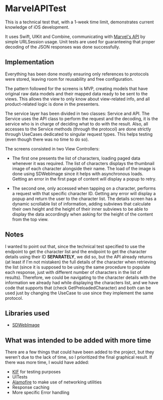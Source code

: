 # MarvelAPITest

This is a technical test that, with a 1-week time limit, demonstrates current knowledge of iOS development. 

It uses Swift, UIKit and Combine, communicating with [Marvel's API](https://developer.marvel.com/docs) by simple URLSession usage.
Unit tests are used for guaranteeing that proper decoding of the JSON responses was done successfully.

## Implementation

Everything has been done mostly ensuring only references to protocols were stored, leaving room for reusability and free configuration.

The pattern followed for the screens is MVP, creating models that have original raw data models and their mapped data ready to be sent to the views. This allows the view to only know about view-related info, and all product-related logic is done in the presenters.

The service layer has been divided in two classes: Service and API. The Service uses the API class to perform the request and the decoding, it is the service who is in charge of deciding what to do with the result. Also, all accesses to the Service methods (through the protocol) are done strictly through UseCases dedicated to singular request types. This helps testing (even though there was no time to do so).

The screens consisted in two View Controllers:

  - The first one presents the list of characters, loading paged data whenever it was required. The list of characters displays the thumbnail image of each
    character alongside their name. The load of the image is done using SDWebImage since it helps with asynchronous loads. Getting an error in the first page of
    content will display a popup to retry.
    
  - The second one, only accessed when tapping on a character, performs a request with that specific character ID. Getting any error will display a popup and return     the user to the character list. The details screen has a dynamic scrollable list of information, adding subviews that calculate their own height and the height
    of their inner subviews to be able to display the data accordingly when asking for the height of the content from the top view.

## Notes

I wanted to point out that, since the technical test specified to use the endpoint to get the character list and the endpoint to get the character details using their ID __SEPARATELY__, we did so, but the API already returns (at least if I'm not mistaken) the full details of the character when retrieving the list (since it is supposed to be using the same procedure to populate each response, just with different number of characters in the list of results). Therefore, we could be navigating to the character details with the information we already had while displaying the characters list, and we have code that supports that (check GetPreloadedCharacter) and both can be used just by changing the UseCase to use since they implement the same protocol. 

## Libraries used

- [SDWebImage](https://github.com/SDWebImage/SDWebImage)

## What was intended to be added with more time

There are a few things that could have been added to the project, but they weren't due to the lack of time, so I prioritized the final graphical result.
If there was more time, I would have added:
  - [KIF](https://github.com/kif-framework/KIF) for testing purposes
  - UITests 
  - [Alamofire](https://github.com/Alamofire/Alamofire) to make use of networking utilities
  - Response caching
  - More specific Error handling
